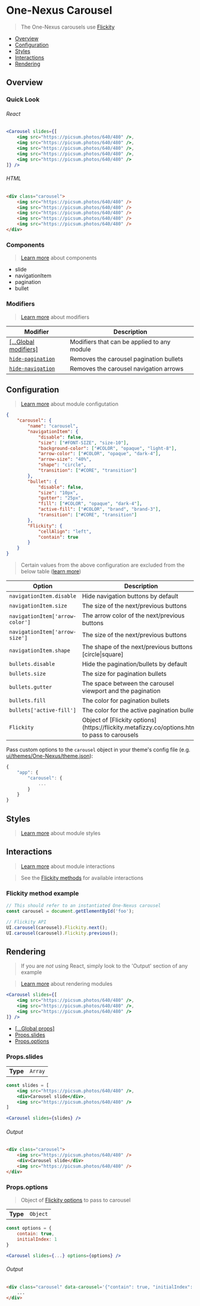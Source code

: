 # One-Nexus Carousel

> The One-Nexus carousels use [Flickity](https://flickity.metafizzy.co/)

* [Overview](#overview)
* [Configuration](#configuration)
* [Styles](#styles)
* [Interactions](#interactions)
* [Rendering](#rendering)

## Overview

### Quick Look

###### React

```jsx
<Carousel slides={[
    <img src="https://picsum.photos/640/480" />,
    <img src="https://picsum.photos/640/480" />,
    <img src="https://picsum.photos/640/480" />,
    <img src="https://picsum.photos/640/480" />,
    <img src="https://picsum.photos/640/480" />
]} />
```

###### HTML

```html
<div class="carousel">
    <img src="https://picsum.photos/640/480" />
    <img src="https://picsum.photos/640/480" />
    <img src="https://picsum.photos/640/480" />
    <img src="https://picsum.photos/640/480" />
    <img src="https://picsum.photos/640/480" />
</div>
```

### Components

> [Learn more](https://github.com/esr360/One-Nexus/wiki/Components) about components

* slide
* navigationItem
* pagination
* bullet

### Modifiers

> [Learn more](https://github.com/esr360/One-Nexus/wiki/Modifiers) about modifiers

<table class="table">
    <thead>
        <tr>
            <th>Modifier</th>
            <th>Description</th>
        </tr>
    </thead>
    <tbody>
        <tr>
            <td><a href="https://github.com/esr360/One-Nexus/wiki/Global-Modifiers">[...Global modifiers]</a></td>
            <td>Modifiers that can be applied to any module</td>
        </tr>
        <tr>
            <td><a href="#hide-pagination"><code>hide-pagination</code></a></td>
            <td>Removes the carousel pagination bullets</td>
        </tr>
        <tr>
            <td><a href="#hide-navigation"><code>hide-navigation</code></a></td>
            <td>Removes the carousel navigation arrows</td>
        </tr>
    </tbody>
</table>

## Configuration

> [Learn more](https://github.com/esr360/One-Nexus/wiki/Module-Configuration) about module configutation

```json
{
    "carousel": {
        "name": "carousel",
        "navigationItem": {
            "disable": false,
            "size": ["#FONT-SIZE", "size-10"],
            "background-color": ["#COLOR", "opaque", "light-8"],
            "arrow-color": ["#COLOR", "opaque", "dark-4"],
            "arrow-size": "40%",
            "shape": "circle",
            "transition": ["#CORE", "transition"]
        },
        "bullet": {
            "disable": false,
            "size": "10px",
            "gutter": "25px",
            "fill": ["#COLOR", "opaque", "dark-4"],
            "active-fill": ["#COLOR", "brand", "brand-3"],
            "transition": ["#CORE", "transition"]
        },
        "Flickity": {
            "cellAlign": "left",
            "contain": true
        }
    }
}
```

> Certain values from the above configuration are excluded from the below table ([learn more](https://github.com/esr360/One-Nexus/tree/master/src/ui/modules#documenting-configuration-properties))

<table class="table">
    <thead>
        <tr>
            <th>Option</th>
            <th>Description</th>
        </tr>
    </thead>
    <tbody>
        <tr>
            <td><code>navigationItem.disable</code></td>
            <td>Hide navigation buttons by default</td>
        </tr>
        <tr>
            <td><code>navigationItem.size</code></td>
            <td>The size of the next/previous buttons</td>
        </tr>
        <tr>
            <td><code>navigationItem['arrow-color']</code></td>
            <td>The arrow color of the next/previous buttons</td>
        </tr>
        <tr>
            <td><code>navigationItem['arrow-size']</code></td>
            <td>The size of the next/previous buttons</td>
        </tr>
        <tr>
            <td><code>navigationItem.shape</code></td>
            <td>The shape of the next/previous buttons [circle|square]</td>
        </tr>
        <tr>
            <td><code>bullets.disable</code></td>
            <td>Hide the pagination/bullets by default</td>
        </tr>
        <tr>
            <td><code>bullets.size</code></td>
            <td>The size for pagination bullets</td>
        </tr>
        <tr>
            <td><code>bullets.gutter</code></td>
            <td>The space between the carousel viewport and the pagination</td>
        </tr>
        <tr>
            <td><code>bullets.fill</code></td>
            <td>The color for pagination bullets</td>
        </tr>
        <tr>
            <td><code>bullets['active-fill']</code></td>
            <td>The color for the active pagination bullet</td>
        </tr>
        <tr>
            <td><code>Flickity</code></td>
            <td>Object of [Flickity options](https://flickity.metafizzy.co/options.html) to pass to carousels</td>
        </tr>
    </tbody>
</table>

Pass custom options to the `carousel` object in your theme's config file (e.g. [ui/themes/One-Nexus/theme.json](../../../themes/One-Nexus/theme.json)):

```js
{
    "app": {
        "carousel": {
            ...
        }
    }
}
```

## Styles

> [Learn more](https://github.com/esr360/One-Nexus/wiki/Styling-a-module) about module styles

## Interactions

> [Learn more](https://github.com/esr360/One-Nexus/wiki/Module-interactions) about module interactions

> See the [Flickity methods](https://flickity.metafizzy.co/api.html) for available interactions

### Flickity method example

```js
// This should refer to an instantiated One-Nexus carousel
const carousel = document.getElementById('foo');

// Flickity API
UI.carousel(carousel).Flickity.next();
UI.carousel(carousel).Flickity.previous();
```

## Rendering

> If you are *not* using React, simply look to the 'Output' section of any example

> [Learn more](https://github.com/esr360/One-Nexus/wiki/Rendering-a-module) about rendering modules

```jsx
<Carousel slides={[
    <img src="https://picsum.photos/640/480" />,
    <img src="https://picsum.photos/640/480" />,
    <img src="https://picsum.photos/640/480" />
]} />
```

* [[...Global props]](https://github.com/esr360/One-Nexus/wiki/Rendering-a-module#global-props)
* [Props.slides](#propsslides)
* [Props.options](#propsoptions)

### Props.slides

<table>
    <tr>
        <td><b>Type</b></td>
        <td><code>Array</code></td>
    </tr>
</table>

```jsx
const slides = [
    <img src="https://picsum.photos/640/480" />,
    <div>Carousel slide</div>,
    <img src="https://picsum.photos/640/480" />
]

<Carousel slides={slides} />
```

###### Output

```html
<div class="carousel">
    <img src="https://picsum.photos/640/480" />
    <div>Carousel slide</div>
    <img src="https://picsum.photos/640/480" />
</div>
```

### Props.options

> Object of [Flickity options](https://flickity.metafizzy.co/options.html) to pass to carousel

<table>
    <tr>
        <td><b>Type</b></td>
        <td><code>Object</code></td>
    </tr>
</table>

```jsx
const options = {
    contain: true, 
    initialIndex: 1
}

<Carousel slides={...} options={options} />
```

###### Output

```html
<div class="carousel" data-carousel='{"contain": true, "initialIndex": 1}'>
    ...
</div>
```